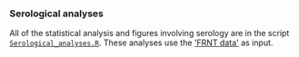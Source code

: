 ### Serological analyses

All of the statistical analysis and figures involving serology are in the script [`Serological_analyses.R`](Serology/Serological_analyses.R). 
These analyses use the ['FRNT data'](Serology/2017-04-19_FRNT_for_import.csv) as input.
